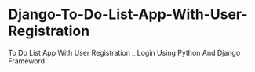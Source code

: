 # Django-To-Do-List-App-With-User-Registration
To Do List App With User Registration _ Login   Using Python And Django Frameword

